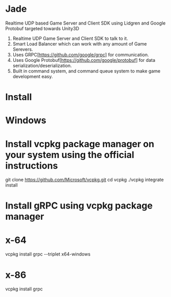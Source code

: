 # Jade
Realtime UDP based Game Server and Client SDK using Lidgren and Google Protobuf targeted towards Unity3D

1. Realtime UDP Game Server and Client SDK to talk to it.
2. Smart Load Balancer which can work with any amount of Game Serevers.
3. Uses GRPC[https://github.com/google/grpc] for communication.
4. Uses Google Protobuf[https://github.com/google/protobuf] for data serialization/deserialization.
5. Built in command system, and command queue system to make game development easy.


# Install

# Windows

# Install vcpkg package manager on your system using the official instructions
git clone https://github.com/Microsoft/vcpkg.git
cd vcpkg
./vcpkg integrate install

# Install gRPC using vcpkg package manager

# x-64
vcpkg install grpc --triplet x64-windows

# x-86
vcpkg install grpc